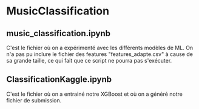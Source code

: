 # MusicClassification


## music_classification.ipynb
C'est le fichier où on a expérimenté avec les différents modèles de ML.
On n'a pas pu inclure le fichier des features "features_adapte.csv" à cause de sa grande taille, ce qui fait que ce script ne pourra pas s'exécuter.

## ClassificationKaggle.ipynb
C'est le fichier où on a entrainé notre XGBoost et où on a généré notre fichier de submission.
